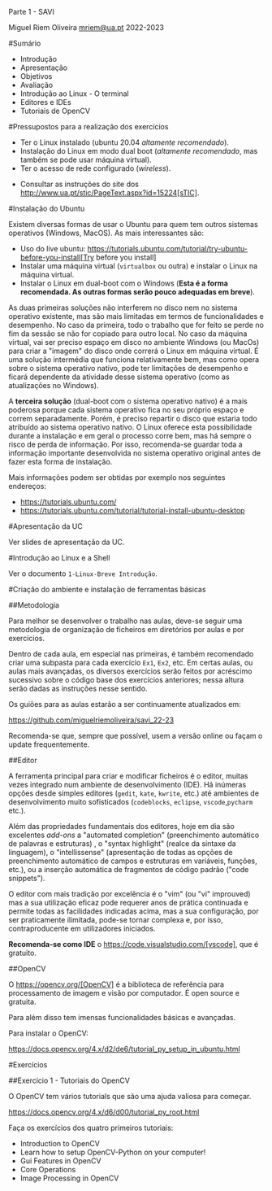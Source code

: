 Parte 1 - SAVI

Miguel Riem Oliveira <mriem@ua.pt>
2022-2023

#Sumário

 - Introdução
 - Apresentação
 - Objetivos
 - Avaliação
 - Introdução ao Linux - O terminal
 - Editores e IDEs
 - Tutoriais de OpenCV

#Pressupostos para a realização dos exercícios
- Ter o Linux instalado (ubuntu 20.04 *altamente recomendado*).
- Instalação do Linux em modo dual boot (*altamente recomendado*, mas também se pode usar máquina virtual).
- Ter o acesso de rede configurado (_wireless_).
*   Consultar as instruções do site dos 
http://www.ua.pt/stic/PageText.aspx?id=15224[sTIC].

#Instalação do Ubuntu

Existem diversas formas de usar o Ubuntu para quem tem outros sistemas
operativos (Windows, MacOS). As mais interessantes são:

  - Uso do live ubuntu: https://tutorials.ubuntu.com/tutorial/try-ubuntu-before-you-install[Try before you install]
  - Instalar uma máquina virtual (`virtualbox` ou outra) e instalar o Linux na máquina virtual.
  - Instalar o Linux em dual-boot com o Windows (**Esta é a forma recomendada. As outras formas serão pouco adequadas em breve**).

As duas primeiras soluções não interferem no disco nem no sistema operativo
existente, mas são mais limitadas em termos de funcionalidades e desempenho. No caso da primeira, todo o trabalho que for feito se perde no fim da sessão se não for copiado para outro local. No caso da máquina virtual, vai ser preciso espaço em disco no ambiente Windows (ou MacOs) para criar a "imagem" do disco onde correrá o Linux em máquina virtual. É uma solução intermédia que funciona relativamente bem, mas como opera sobre o sistema operativo nativo, pode ter limitações de desempenho e ficará dependente da atividade desse sistema operativo (como as atualizações no
Windows).

A **terceira solução** (dual-boot com o sistema operativo nativo) é a mais poderosa porque cada sistema operativo fica no seu próprio espaço e correm separadamente. Porém, é preciso repartir o disco que estaria todo atribuído ao sistema operativo nativo. O Linux oferece esta possibilidade durante a instalação e em geral o processo corre bem, mas há sempre o risco de perda de informação. Por isso, recomenda-se guardar toda a informação importante desenvolvida no sistema operativo original antes de fazer esta forma de instalação.

Mais informações podem ser obtidas por exemplo nos seguintes endereços:

  * https://tutorials.ubuntu.com/
  * https://tutorials.ubuntu.com/tutorial/tutorial-install-ubuntu-desktop

#Apresentação da UC

Ver slides de apresentação da UC.

#Introdução ao Linux e a Shell

Ver o documento  `1-Linux-Breve Introdução`.

#Criação do ambiente e instalação de ferramentas básicas

##Metodologia

Para melhor se desenvolver o trabalho nas aulas, deve-se
seguir uma metodologia de organização de ficheiros em diretórios
por aulas e por exercícios.

Dentro de cada aula, em especial nas primeiras, é também recomendado criar uma subpasta para cada exercício `Ex1`, `Ex2`, etc. Em certas aulas, ou aulas mais avançadas, os diversos exercícios serão feitos por acréscimo sucessivo sobre o código base dos exercícios anteriores; nessa altura serão dadas as instruções nesse sentido.

Os guiões para as aulas estarão a ser continuamente atualizados em:

https://github.com/miguelriemoliveira/savi_22-23

Recomenda-se que, sempre que possível, usem a versão online ou façam o update frequentemente.

##Editor

A ferramenta principal para criar e modificar ficheiros é o editor, muitas
vezes integrado num ambiente de desenvolvimento (IDE). Há inúmeras opções
desde simples editores (`gedit`, `kate`, `kwrite`, etc.) até ambientes de
desenvolvimento muito sofisticados (`codeblocks`, `eclipse`, `vscode`,`pycharm` etc.).

Além das propriedades fundamentais dos editores, hoje em dia são excelentes
_add-ons_ a "automated completion" (preenchimento automático de palavras
e estruturas) , o "syntax highlight" (realce da sintaxe da linguagem),
o "intellissense" (apresentação de todas as opções de preenchimento
automático de campos e estruturas em variáveis, funções, etc.), ou a
inserção automática de fragmentos de código padrão ("code snippets").

O editor com mais tradição por excelência é o "vim" (ou "vi" improuved)
mas a sua utilização eficaz pode requerer anos de prática continuada e
permite todas as facilidades indicadas acima, mas a sua configuração,
por ser praticamente ilimitada, pode-se tornar complexa e, por isso,
contraproducente em utilizadores iniciados.

**Recomenda-se como IDE** o https://code.visualstudio.com/[vscode], que é gratuito.

##OpenCV

O https://opencv.org/[OpenCV] é a biblioteca de referência para processamento de imagem e visão por computador. É open source e gratuita. 

Para além disso tem imensas funcionalidades básicas e avançadas.

Para instalar o OpenCV:

https://docs.opencv.org/4.x/d2/de6/tutorial_py_setup_in_ubuntu.html


#Exercícios 

##Exercício 1 - Tutoriais do OpenCV

O OpenCV tem vários tutorials que são uma ajuda valiosa para começar.

https://docs.opencv.org/4.x/d6/d00/tutorial_py_root.html

Faça os exercícios dos quatro primeiros tutoriais:

 - Introduction to OpenCV
 - Learn how to setup OpenCV-Python on your computer!
 - Gui Features in OpenCV
 - Core Operations
 - Image Processing in OpenCV

